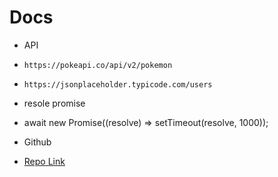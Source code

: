# Docs

- API
- `https://pokeapi.co/api/v2/pokemon`
- `https://jsonplaceholder.typicode.com/users`

- resole promise
- await new Promise((resolve) => setTimeout(resolve, 1000));

- Github
- [Repo Link](https://github.com/vipincode/rc-query)
